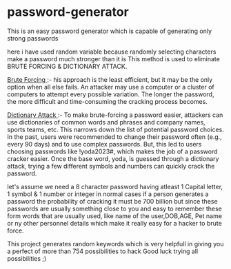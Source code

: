 # password-generator

This is an easy password generator which is capable of generating only strong passwords

here i have used random variable because randomly selecting characters make a password much stronger than it is 
This method is used to eliminate BRUTE FORCING & DICTIONARY ATTACK.

<u> Brute Forcing </u> :-
his approach is the least efficient, but it may be the only option when all else fails.
An attacker may use a computer or a cluster of computers to attempt every possible variation. 
The longer the password, the more difficult and time-consuming the cracking process becomes.

<u> Dictionary Attack </u> :-
To make brute-forcing a password easier, attackers can use dictionaries of common words and phrases and company names,
sports teams, etc. This narrows down the list of potential password choices.
In the past, users were recommended to change their password often (e.g., every 90 days) and to use complex passwords.
But, this led to users choosing passwords like !yoda2023#, which makes the job of a password cracker easier. 
Once the base word, yoda, is guessed through a dictionary attack, trying a few different symbols and numbers can quickly crack the password.

let's assume we need a 8 character password having atleast 1 Capital letter, 1 symbol & 1 number or integer
in normal cases if a person generates a password the probability of cracking it must be 700 billion but since these passwords 
are usually something close to you and easy to remember these form words that are usually used, like name of the user,DOB,AGE,
Pet name or ny other personnel details which make it really easy for a hacker to brute force.

This project generates random keywords which is very helpfull in giving you a perfect of more than 754 possibilities to hack 
Good luck trying all possibilities ;)

